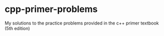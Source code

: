 # cpp-primer-problems
My solutions to the practice problems provided in the c++ primer textbook (5th edition)
